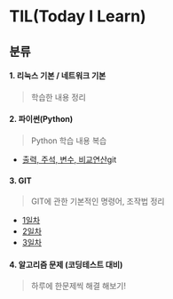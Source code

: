 # TIL(Today I Learn) 

## 분류

#### 1. 리눅스 기본 / 네트워크 기본

> 학습한 내용 정리

#### 2. 파이썬(Python)

> Python 학습 내용 복습

- [출력, 주석, 변수, 비교연산](https://github.com/hyunwoogo/TIL/blob/master/python/220203.md)git

#### 3. GIT

> GIT에 관한 기본적인 명령어, 조작법 정리 

- [1일차](https://github.com/hyunwoogo/TIL/blob/master/git/day01.md)
- [2일차](https://github.com/hyunwoogo/TIL/blob/master/git/day02.md)
- [3일차](https://github.com/hyunwoogo/TIL/blob/master/git/day03.md)

#### 4. 알고리즘 문제 (코딩테스트 대비)

> 하루에 한문제씩 해결 해보기!

